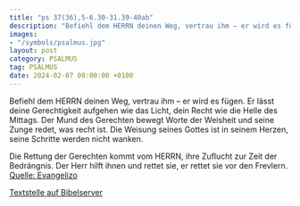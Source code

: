 ```yaml
---
title: "ps 37(36),5-6.30-31.39-40ab"
description: "Befiehl dem HERRN deinen Weg, vertrau ihm – er wird es fügen. Er lässt deine Gerechtigkeit aufgehen wie das Licht, dein Recht wie die Helle des Mittags. Der Mund des Gerechten bewegt Worte der Weisheit und seine Zunge redet, was recht ist. Die Weisung seines Gottes ist in seinem ...."
images:
- "/symbols/psalmus.jpg"
layout: post
category: PSALMUS
tag: PSALMUS
date: 2024-02-07 08:00:00 +0100
---
```

Befiehl dem HERRN deinen Weg, vertrau ihm – er wird es fügen.
Er lässt deine Gerechtigkeit aufgehen wie das Licht, dein Recht wie die Helle des Mittags.
Der Mund des Gerechten bewegt Worte der Weisheit und seine Zunge redet, was recht ist.
Die Weisung seines Gottes ist in seinem Herzen, seine Schritte werden nicht wanken.<!--more-->

Die Rettung der Gerechten kommt vom HERRN, ihre Zuflucht zur Zeit der Bedrängnis.
Der Herr hilft ihnen und rettet sie,
er rettet sie vor den Frevlern.<br>
[Quelle: Evangelizo](https://evangeliumtagfuertag.org/DE/gospel)

[Textstelle auf Bibelserver](https://www.bibleserver.com/EU/ps37(36),5-6.30-31.39-40ab)
